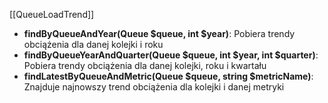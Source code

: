 [[QueueLoadTrend]]
 
- **findByQueueAndYear(Queue $queue, int $year)**: Pobiera trendy obciążenia dla danej kolejki i roku
- **findByQueueYearAndQuarter(Queue $queue, int $year, int $quarter)**: Pobiera trendy obciążenia dla danej kolejki, roku i kwartału
- **findLatestByQueueAndMetric(Queue $queue, string $metricName)**: Znajduje najnowszy trend obciążenia dla kolejki i danej metryki 
 